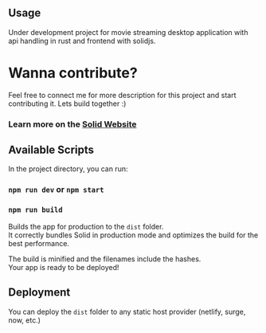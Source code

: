 ## Usage

Under development project for movie streaming desktop application with api handling in rust and frontend with solidjs.

# Wanna contribute?

Feel free to connect me for more description for this project and start contributing it.
Lets build together :) 

### Learn more on the [Solid Website](https://solidjs.com)

## Available Scripts

In the project directory, you can run:

### `npm run dev` or `npm start`

### `npm run build`

Builds the app for production to the `dist` folder.<br>
It correctly bundles Solid in production mode and optimizes the build for the best performance.

The build is minified and the filenames include the hashes.<br>
Your app is ready to be deployed!

## Deployment

You can deploy the `dist` folder to any static host provider (netlify, surge, now, etc.)
